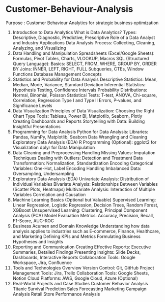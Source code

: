 # Customer-Behaviour-Analysis
Purpose :  Customer Behaviour Analytics for strategic business  optimization
1. Introduction to Data Analytics
What is Data Analytics? Types: Descriptive, Diagnostic, Predictive, Prescriptive
Role of a Data Analyst and Industry Applications
Data Analysis Process: Collecting, Cleaning, Analyzing, and Visualizing
2. Data Handling and Manipulation
Spreadsheets (Excel/Google Sheets): Formulas, Pivot Tables, Charts, VLOOKUP, Macros
SQL (Structured Query Language):
Basics: SELECT, FROM, WHERE, GROUP BY, ORDER BY
Joins: INNER, LEFT, RIGHT, FULL
Subqueries, CTEs, Window Functions
Database Management Concepts
3. Statistics and Probability for Data Analysis
Descriptive Statistics: Mean, Median, Mode, Variance, Standard Deviation
Inferential Statistics: Hypothesis Testing, Confidence Intervals
Probability Distributions: Normal, Binomial, Poisson
Statistical Tests: T-test, ANOVA, Chi-square, Correlation, Regression
Type I and Type II Errors, P-values, and Significance Levels
4. Data Visualization
Principles of Data Visualization: Choosing the Right Chart Type
Tools: Tableau, Power BI, Matplotlib, Seaborn, Plotly
Creating Dashboards and Reports
Storytelling with Data: Building Insightful Presentations
5. Programming for Data Analysis
Python for Data Analysis:
Libraries: Pandas, NumPy, Matplotlib, Seaborn
Data Wrangling and Cleaning
Exploratory Data Analysis (EDA)
R Programming (Optional):
ggplot2 for Visualization
dplyr for Data Manipulation
6. Data Cleaning and Preprocessing
Handling Missing Values: Imputation Techniques
Dealing with Outliers: Detection and Treatment
Data Transformation: Normalization, Standardization
Encoding Categorical Variables: One-Hot, Label Encoding
Handling Imbalanced Data: Oversampling, Undersampling
7. Exploratory Data Analysis (EDA)
Univariate Analysis: Distribution of Individual Variables
Bivariate Analysis: Relationships Between Variables (Scatter Plots, Heatmaps)
Multivariate Analysis: Interaction of Multiple Variables
Correlation and Causation
8. Machine Learning Basics (Optional but Valuable)
Supervised Learning: Linear Regression, Logistic Regression, Decision Trees, Random Forest, XGBoost
Unsupervised Learning: Clustering, Principal Component Analysis (PCA)
Model Evaluation Metrics: Accuracy, Precision, Recall, F1-Score, AUC-ROC
9. Business Acumen and Domain Knowledge
Understanding how data analysis applies to industries such as E-commerce, Finance, Healthcare, and Marketing
Defining KPIs and Metrics
Formulating Business Hypotheses and Insights
10. Reporting and Communication
Creating Effective Reports: Executive Summaries, Detailed Findings
Presenting Insights: Slide Decks, Dashboards, Interactive Reports
Collaboration Tools: Google Workspace, Jira, Confluence
11. Tools and Technologies Overview
Version Control: Git, GitHub
Project Management Tools: Jira, Trello
Collaboration Tools: Google Sheets, Notion
Cloud Platforms: AWS, Google Cloud, Azure (Optional)
12. Real-World Projects and Case Studies
Customer Behavior Analysis
Titanic Survival Prediction
Sales Forecasting
Marketing Campaign Analysis
Retail Store Performance Analysis
